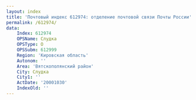 ```yaml
---
layout: index
title: 'Почтовый индекс 612974: отделение почтовой связи Почты России'
permalink: /612974/
data:
    Index: 612974
    OPSName: Слудка
    OPSType: О
    OPSSubm: 612999
    Region: 'Кировская область'
    Autonom: ''
    Area: 'Вятскополянский район'
    City: Слудка
    City1: ''
    ActDate: '20001030'
    IndexOld: ''
---
```

